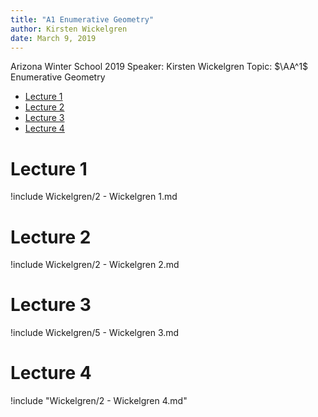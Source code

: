 ```yaml
---
title: "A1 Enumerative Geometry"
author: Kirsten Wickelgren
date: March 9, 2019
---
```


Arizona Winter School 2019
Speaker: Kirsten Wickelgren
Topic: $\AA^1$ Enumerative Geometry

- [Lecture 1](#lecture-1)
- [Lecture 2](#lecture-2)
- [Lecture 3](#lecture-3)
- [Lecture 4](#lecture-4)

# Lecture 1

!include Wickelgren/2 - Wickelgren 1.md

# Lecture 2

!include Wickelgren/2 - Wickelgren 2.md

# Lecture 3

!include Wickelgren/5 - Wickelgren 3.md

# Lecture 4
!include "Wickelgren/2 - Wickelgren 4.md"
